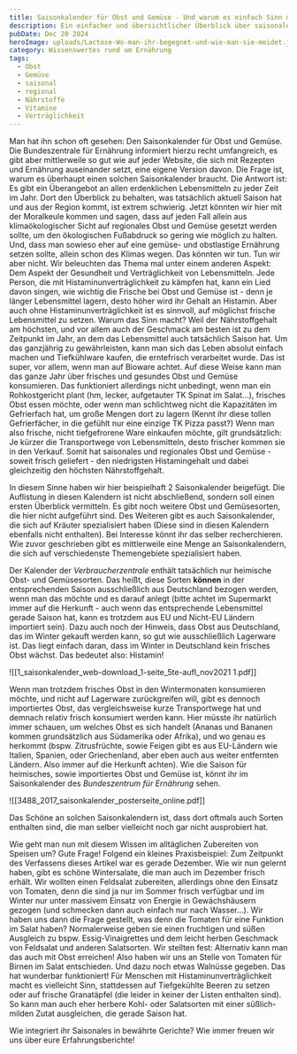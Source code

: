 ```yaml
---
title: Saisonkalender für Obst und Gemüse - Und warum es einfach Sinn macht, überhaupt darauf zu achten
description: Ein einfacher und übersichtlicher Überblick über saisonales Obst und Gemüse und die Vorteile einer saisonalen Ernährung.
pubDate: Dec 20 2024
heroImage: uploads/Lactose-Wo-man-ihr-begegnet-und-wie-man-sie-meidet.jpg
category: Wissenswertes rund um Ernährung
tags:
  - Obst
  - Gemüse
  - saisonal
  - regional
  - Nährstoffe
  - Vitamine
  - Verträglichkeit
---
```


Man hat ihn schon oft gesehen: Den Saisonkalender für Obst und Gemüse. Die Bundeszentrale für Ernährung informiert hierzu recht umfangreich, es gibt aber mittlerweile so gut wie auf jeder Website, die sich mit Rezepten und Ernährung auseinander setzt, eine eigene Version davon. Die Frage ist, warum es überhaupt einen solchen Saisonkalender braucht. Die Antwort ist: Es gibt ein Überangebot an allen erdenklichen Lebensmitteln zu jeder Zeit im Jahr. Dort den Überblick zu behalten, was tatsächlich aktuell Saison hat und aus der Region kommt, ist extrem schwierig. 
Jetzt könnten wir hier mit der Moralkeule kommen und sagen, dass auf jeden Fall allein aus klimaökologischer Sicht auf regionales Obst und Gemüse gesetzt werden sollte, um den ökologischen Fußabdruck so gering wie möglich zu halten. Und, dass man sowieso eher auf eine gemüse- und obstlastige Ernährung setzen sollte, allein schon des Klimas wegen. 
Das könnten wir tun. 
Tun wir aber nicht.
Wir beleuchten das Thema mal unter einem anderen Aspekt: Dem Aspekt der Gesundheit und Verträglichkeit von Lebensmitteln. 
Jede Person, die mit Histaminunverträglichkeit zu kämpfen hat, kann ein Lied davon singen, wie wichtig die Frische bei Obst und Gemüse ist - denn je länger Lebensmittel lagern, desto höher wird ihr Gehalt an Histamin. Aber auch ohne Histaminunverträglichkeit ist es sinnvoll, auf möglichst frische Lebensmittel zu setzen. Warum das Sinn macht? Weil der Nährstoffgehalt am höchsten, und vor allem auch der Geschmack am besten ist zu dem Zeitpunkt im Jahr, an dem das Lebensmittel auch tatsächlich Saison hat. Um das ganzjährig zu gewährleisten, kann man sich das Leben absolut einfach machen und Tiefkühlware kaufen, die erntefrisch verarbeitet wurde. Das ist super, vor allem, wenn man auf Bioware achtet. Auf diese Weise kann man das ganze Jahr über frisches und gesundes Obst und Gemüse konsumieren.
Das funktioniert allerdings nicht unbedingt, wenn man ein Rohkostgericht plant (hm, lecker, aufgetauter TK Spinat im Salat...), frisches Obst essen möchte, oder wenn man schlichtweg nicht die Kapazitäten im Gefrierfach hat, um große Mengen dort zu lagern (Kennt ihr diese tollen Gefrierfächer, in die gefühlt nur eine einzige TK Pizza passt?)
Wenn man also frische, nicht tiefgefrorene Ware einkaufen möchte, gilt grundsätzlich: Je kürzer die Transportwege von Lebensmitteln, desto frischer kommen sie in den Verkauf. Somit hat saisonales und regionales Obst und Gemüse - soweit frisch geliefert - den niedrigsten Histamingehalt und dabei gleichzeitig den höchsten Nährstoffgehalt. 

In diesem Sinne haben wir hier beispielhaft 2 Saisonkalender beigefügt. Die Auflistung in diesen Kalendern ist nicht abschließend, sondern soll einen ersten Überblick vermitteln. Es gibt noch weitere Obst und Gemüsesorten, die hier nicht aufgeführt sind. Des Weiteren gibt es auch Saisonkalender, die sich auf Kräuter spezialisiert haben (Diese sind in diesen Kalendern ebenfalls nicht enthalten). Bei Interesse könnt ihr das selber recherchieren. Wie zuvor geschrieben gibt es mittlerweile eine Menge an Saisonkalendern, die sich auf verschiedenste Themengebiete spezialisiert haben.  

Der Kalender der *Verbraucherzentrale* enthält tatsächlich nur heimische Obst- und Gemüsesorten. Das heißt, diese Sorten **können** in der entsprechenden Saison ausschließlich aus Deutschland bezogen werden, wenn man das möchte und es darauf anlegt (bitte achtet im Supermarkt immer auf die Herkunft - auch wenn das entsprechende Lebensmittel gerade Saison hat, kann es trotzdem aus EU und Nicht-EU Ländern importiert sein). Dazu auch noch der Hinweis, dass Obst aus Deutschland, das im Winter gekauft werden kann, so gut wie ausschließlich Lagerware ist. Das liegt einfach daran, dass im Winter in Deutschland kein frisches Obst wächst. Das bedeutet also: Histamin! 

![[1_saisonkalender_web-download_1-seite_5te-aufl_nov2021 1.pdf]]

Wenn man trotzdem frisches Obst in den Wintermonaten konsumieren möchte, und nicht auf Lagerware zurückgreifen will, gibt es dennoch importiertes Obst, das vergleichsweise kurze Transportwege hat und demnach relativ frisch konsumiert werden kann. Hier müsste ihr natürlich immer schauen, um welches Obst es sich handelt (Ananas und Bananen kommen grundsätzlich aus Südamerika oder Afrika), und wo genau es herkommt (bspw. Zitrusfrüchte, sowie Feigen gibt es aus EU-Ländern wie Italien, Spanien, oder Griechenland, aber eben auch aus weiter entfernten Ländern. Also immer auf die Herkunft achten). Wie die Saison für heimisches, sowie importiertes Obst und Gemüse ist, könnt ihr im Saisonkalender des *Bundeszentrum für Ernährung* sehen. 

![[3488_2017_saisonkalender_posterseite_online.pdf]]

Das Schöne an solchen Saisonkalendern ist, dass dort oftmals auch Sorten enthalten sind, die man selber vielleicht noch gar nicht ausprobiert hat.

Wie geht man nun mit diesem Wissen im alltäglichen Zubereiten von Speisen um? Gute Frage! Folgend ein kleines Praxisbeispiel:
Zum Zeitpunkt des Verfassens dieses Artikel war es gerade Dezember. Wie wir nun gelernt haben, gibt es schöne Wintersalate, die man auch im Dezember frisch erhält. Wir wollten einen Feldsalat zubereiten, allerdings ohne den Einsatz von Tomaten, denn die sind ja nur im Sommer frisch verfügbar und im Winter nur unter massivem Einsatz von Energie in Gewächshäusern gezogen (und schmecken dann auch einfach nur nach Wasser...). Wir haben uns dann die Frage gestellt, was denn die Tomaten für eine Funktion im Salat haben? Normalerweise geben sie einen fruchtigen und süßen Ausgleich zu bspw. Essig-Vinaigrettes und dem leicht herben Geschmack von Feldsalat und anderen Salatsorten. Wir stellten fest: Alternativ kann man das auch mit Obst erreichen! Also haben wir uns an Stelle von Tomaten für Birnen im Salat entschieden. Und dazu noch etwas Walnüsse gegeben. Das hat wunderbar funktioniert! Für Menschen mit Histaminunverträglichkeit macht es vielleicht Sinn, stattdessen auf Tiefgekühlte Beeren zu setzen oder auf frische Granatäpfel (die leider in keiner der Listen enthalten sind). So kann man auch eher herbere Kohl- oder Salatsorten mit einer süßlich-milden Zutat ausgleichen, die gerade Saison hat. 

Wie integriert ihr Saisonales in bewährte Gerichte? 
Wie immer freuen wir uns über eure Erfahrungsberichte!